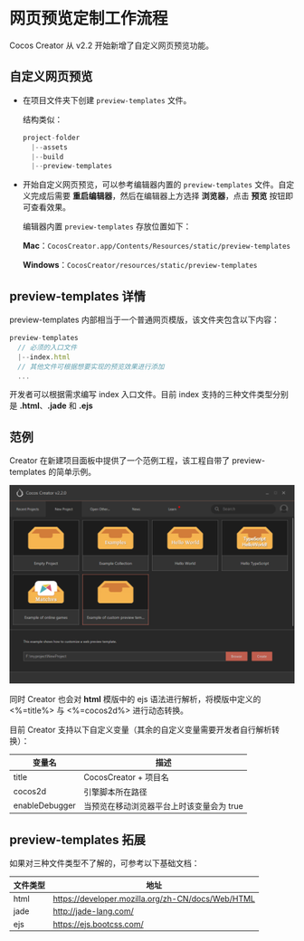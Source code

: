 # 网页预览定制工作流程

Cocos Creator 从 v2.2 开始新增了自定义网页预览功能。

## 自定义网页预览

- 在项目文件夹下创建 `preview-templates` 文件。

  结构类似：
    
  ```js
  project-folder
    |--assets
    |--build
    |--preview-templates
  ```

- 开始自定义网页预览，可以参考编辑器内置的 `preview-templates` 文件。自定义完成后需要 **重启编辑器**，然后在编辑器上方选择 **浏览器**，点击 **预览** 按钮即可查看效果。

  编辑器内置 `preview-templates` 存放位置如下：

  **Mac**：`CocosCreator.app/Contents/Resources/static/preview-templates`

  **Windows**：`CocosCreator/resources/static/preview-templates`

## preview-templates 详情

preview-templates 内部相当于一个普通网页模版，该文件夹包含以下内容：

```js
preview-templates
  // 必须的入口文件
  |--index.html
  // 其他文件可根据想要实现的预览效果进行添加
  ...
```

开发者可以根据需求编写 index 入口文件。目前 index 支持的三种文件类型分别是 **.html**、**.jade** 和 **.ejs**

## 范例

Creator 在新建项目面板中提供了一个范例工程，该工程自带了 preview-templates 的简单示例。

![自定义网页预览范例](./custom-preview-template/create.png)

同时 Creator 也会对 **html** 模版中的 ejs 语法进行解析，将模版中定义的 <%=title%> 与 <%=cocos2d%> 进行动态转换。

目前 Creator 支持以下自定义变量（其余的自定义变量需要开发者自行解析转换）：

| 变量名 |   描述
| --------------    | ----------- |
| title             | CocosCreator + 项目名  |
| cocos2d           | 引擎脚本所在路径      |
| enableDebugger    | 当预览在移动浏览器平台上时该变量会为 true      |

## preview-templates 拓展

如果对三种文件类型不了解的，可参考以下基础文档：

| 文件类型 |   地址
| -------------- | ----------- |
| html | <https://developer.mozilla.org/zh-CN/docs/Web/HTML> |
| jade | <http://jade-lang.com/>                             |
| ejs  | <https://ejs.bootcss.com/>                          |
